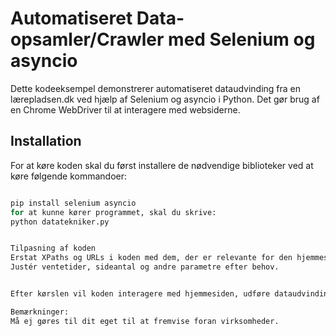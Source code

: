 # Automatiseret Data-opsamler/Crawler med Selenium og asyncio

Dette kodeeksempel demonstrerer automatiseret dataudvinding fra en lærepladsen.dk ved hjælp af Selenium og asyncio i Python. Det gør brug af en Chrome WebDriver til at interagere med websiderne.

## Installation

For at køre koden skal du først installere de nødvendige biblioteker ved at køre følgende kommandoer:

```bash

pip install selenium asyncio
for at kunne kører programmet, skal du skrive:
python datatekniker.py


Tilpasning af koden
Erstat XPaths og URLs i koden med dem, der er relevante for den hjemmeside, du vil interagere med.
Justér ventetider, sideantal og andre parametre efter behov.


Efter kørslen vil koden interagere med hjemmesiden, udføre dataudvinding og gemme resultaterne i tekstfiler. Du kan finde virksomhedsnavne med e-mails i virksomheds.txt og individuelle e-mails for hver side i filer med formatet page_{side_num}_emails.txt, og til sidst vil der komme en virksomheds.txt.

Bemærkninger:
Må ej gøres til dit eget til at fremvise foran virksomheder.


